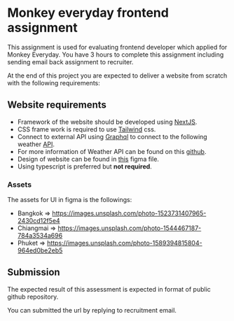 # Monkey everyday frontend assignment

This assignment is used for evaluating frontend developer which applied for Monkey Everyday. You have 3 hours to complete this assignment including sending email back assignment to recruiter.

At the end of this project you are expected to deliver a website from scratch with the following requirements:

## Website requirements

- Framework of the website should be developed using [NextJS](https://nextjs.org/).
- CSS frame work is required to use [Tailwind](https://tailwindcss.com/) css.
- Connect to external API using [Graphql](https://www.apollographql.com/docs/react/) to connect to the following weather [API](https://graphql-weather-api.herokuapp.com).
- For more information of Weather API can be found on this [github](https://github.com/konstantinmuenster/graphql-weather-api).
- Design of website can be found in [this](https://www.figma.com/file/cREUbKpzJvyoeCRostZlLy/MonkeyEverydayAssignment?node-id=0%3A1) figma file.
- Using typescript is preferred but **not required**.

### Assets

The assets for UI in figma is the followings:

- Bangkok => https://images.unsplash.com/photo-1523731407965-2430cd12f5e4
- Chiangmai => https://images.unsplash.com/photo-1544467187-784a3534a696
- Phuket => https://images.unsplash.com/photo-1589394815804-964ed0be2eb5

## Submission

The expected result of this assessment is expected in format of public github repository.

You can submitted the url by replying to recruitment email.
